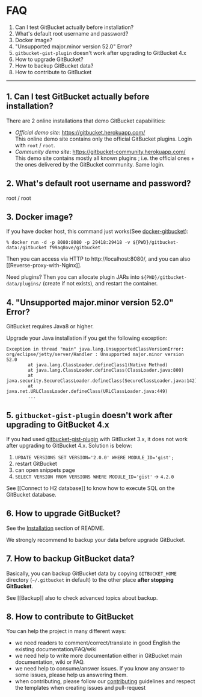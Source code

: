 FAQ
===

  1. Can I test GitBucket actually before installation?
  1. What's default root username and password?
  1. Docker image?
  1. "Unsupported major.minor version 52.0" Error?
  1. ```gitbucket-gist-plugin``` doesn't work after upgrading to GitBucket 4.x
  1. How to upgrade GitBucket?
  1. How to backup GitBucket data?
  1. How to contribute to GitBucket

-----
## 1. Can I test GitBucket actually before installation?

There are 2 online installations that demo GitBucket capabilities:

- _Official demo site_: https://gitbucket.herokuapp.com/  
This online demo site contains only the official GitBucket plugins. Login with `root` / `root`.
- _Community demo site_: https://gitbucket-community.herokuapp.com/  
This demo site contains mostly all known plugins ; i.e. the official ones + the ones delivered by the GitBucket community. Same login.

## 2. What's default root username and password?

root / root

## 3. Docker image?

If you have docker host, this command just works(See [docker-gitbucket](https://github.com/f99aq8ove/docker-gitbucket)):

`% docker run -d -p 8080:8080 -p 29418:29418 -v ${PWD}/gitbucket-data:/gitbucket f99aq8ove/gitbucket`

Then you can access via HTTP to http://localhost:8080/, and you can also [[Reverse-proxy-with-Nginx]].

Need plugins? Then you can allocate plugin JARs into `${PWD}/gitbucket-data/plugins/` (create if not exists), and restart the container.

## 4. "Unsupported major.minor version 52.0" Error?

GitBucket requires Java8 or higher.

Upgrade your Java installation if you get the following exception:

```
Exception in thread "main" java.lang.UnsupportedClassVersionError: org/eclipse/jetty/server/Handler : Unsupported major.minor version 52.0
        at java.lang.ClassLoader.defineClass1(Native Method)
        at java.lang.ClassLoader.defineClass(ClassLoader.java:800)
        at java.security.SecureClassLoader.defineClass(SecureClassLoader.java:142)
        at java.net.URLClassLoader.defineClass(URLClassLoader.java:449)
        ...
```

## 5. ```gitbucket-gist-plugin``` doesn't work after upgrading to GitBucket 4.x

If you had used [gitbucket-gist-plugin](https://github.com/gitbucket/gitbucket-gist-plugin) with GitBucket 3.x, it does not work after upgrading to GitBucket 4.x. Solution is below:

1. `UPDATE VERSIONS SET VERSION='2.0.0' WHERE MODULE_ID='gist';`
2. restart GitBucket
3. can open snippets page
4. `SELECT VERSION FROM VERSIONS WHERE MODULE_ID='gist'` -> `4.2.0`

See [[Connect to H2 database]] to know how to execute SQL on the GitBucket database.

## 6. How to upgrade GitBucket?

See the [Installation](https://github.com/gitbucket/gitbucket#installation) section of README. 

We strongly recommend to backup your data before upgrade GitBucket.

## 7. How to backup GitBucket data?

Basically, you can backup GitBucket data by copying `GITBUCKET_HOME` directory (`~/.gitbucket` in default) to the other place **after stopping GitBucket**.

See [[Backup]] also to check advanced topics about backup.

## 8. How to contribute to GitBucket

You can help the project in many different ways:

- we need readers to comment/correct/translate in good English the existing documentation/FAQ/wiki
- we need help to write more documentation either in GitBucket main documentation, wiki or FAQ.
- we need help to consume/answer issues. If you know any answer to some issues, please help us answering them.
- when contributing, please follow our [contributing](https://github.com/gitbucket/gitbucket/blob/master/.github/CONTRIBUTING.md) guidelines and respect the templates when creating issues and pull-request